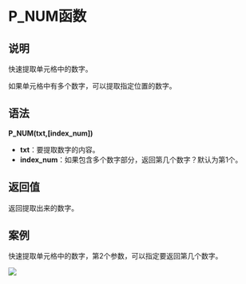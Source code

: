 # P_NUM函数

## 说明

快速提取单元格中的数字。

如果单元格中有多个数字，可以提取指定位置的数字。

## 语法

**P_NUM(txt,[index_num])**

- **txt**：要提取数字的内容。
- **index_num**：如果包含多个数字部分，返回第几个数字？默认为第1个。

## 返回值

返回提取出来的数字。

## 案例

快速提取单元格中的数字，第2个参数，可以指定要返回第几个数字。

![](http://mypic.ladeng6666.com/2017-09-23-P_NUM.gif)